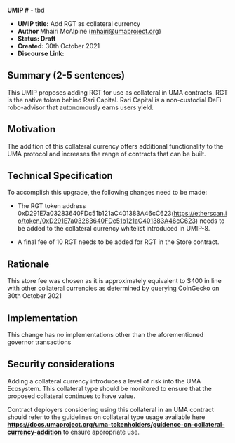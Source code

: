 
  
**UMIP #** - tbd  
  

-  **UMIP title:** Add  RGT  as collateral currency  
-  **Author** Mhairi McAlpine (mhairi@umaproject.org)  
-  **Status: Draft**  
-  **Created:** 30th October 2021  
-  **Discourse Link:**    
  

## Summary (2-5 sentences)  
  

This UMIP proposes adding RGT for use as collateral in UMA contracts.  RGT is the native token behind Rari Capital. Rari Capital is a non-custodial DeFi robo-advisor that autonomously earns users yield.
  

## Motivation  
  

The addition of this collateral currency offers additional functionality to the UMA protocol and increases the range of contracts that can be built.  
  

## Technical Specification  
  

To accomplish this upgrade, the following changes need to be made:  
  

- The  RGT token  address 0xD291E7a03283640FDc51b121aC401383A46cC623(https://etherscan.io/token/0xD291E7a03283640FDc51b121aC401383A46cC623) needs to be added to the collateral currency whitelist introduced in UMIP-8.  

-   A final fee of  10 RGT needs to be added for RGT in the Store contract.  
  

## Rationale  
  

This store fee was chosen as it is approximately equivalent to $400 in line with other collateral currencies as determined by  querying CoinGecko on 30th October 2021  
  

## Implementation  
  

This change has no implementations other than the aforementioned governor transactions  
  

## Security considerations  
  

Adding a collateral currency introduces a level of risk into the UMA Ecosystem. This collateral type should be monitored to ensure that the proposed collateral continues to have value.  
  

Contract deployers considering using this collateral in an UMA contract should refer to the guidelines on collateral type usage available here **https://docs.umaproject.org/uma-tokenholders/guidence-on-collateral-currency-addition** to ensure appropriate use.  


